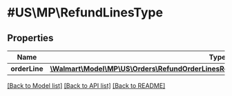 # #US\MP\RefundLinesType

## Properties

Name | Type | Description | Notes
------------ | ------------- | ------------- | -------------
**orderLine** | [**\Walmart\Model\MP\US\Orders\RefundOrderLinesRequestOrderRefundOrderLinesOrderLineInner[]**](RefundOrderLinesRequestOrderRefundOrderLinesOrderLineInner.md) |  |


[[Back to Model list]](../) [[Back to API list]](../../Api/US/MP) [[Back to README]](../../README.md)
